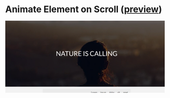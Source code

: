 # Animate Element on Scroll ([preview](https://code-architects.github.io/animate-element-on-scroll/))

![Animate Element on Scroll preview](preview.png)
